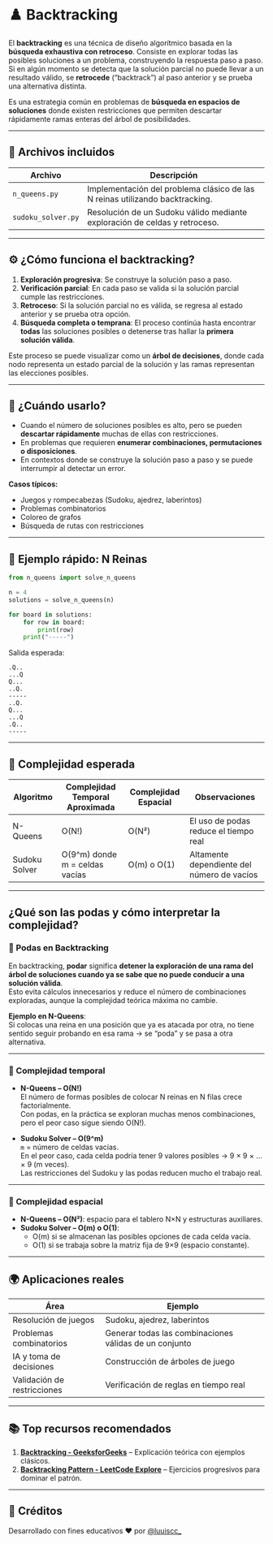 # ♟️ Backtracking

El **backtracking** es una técnica de diseño algorítmico basada en la **búsqueda exhaustiva con retroceso**. Consiste en explorar todas las posibles soluciones a un problema, construyendo la respuesta paso a paso. Si en algún momento se detecta que la solución parcial no puede llevar a un resultado válido, se **retrocede** (“backtrack”) al paso anterior y se prueba una alternativa distinta.  

Es una estrategia común en problemas de **búsqueda en espacios de soluciones** donde existen restricciones que permiten descartar rápidamente ramas enteras del árbol de posibilidades.

---

## 📂 Archivos incluidos

| Archivo              | Descripción |
|----------------------|-------------|
| `n_queens.py`        | Implementación del problema clásico de las N reinas utilizando backtracking. |
| `sudoku_solver.py`   | Resolución de un Sudoku válido mediante exploración de celdas y retroceso. |

---

## ⚙️ ¿Cómo funciona el backtracking?

1. **Exploración progresiva**: Se construye la solución paso a paso.
2. **Verificación parcial**: En cada paso se valida si la solución parcial cumple las restricciones.
3. **Retroceso**: Si la solución parcial no es válida, se regresa al estado anterior y se prueba otra opción.
4. **Búsqueda completa o temprana**: El proceso continúa hasta encontrar **todas** las soluciones posibles o detenerse tras hallar la **primera solución válida**.

Este proceso se puede visualizar como un **árbol de decisiones**, donde cada nodo representa un estado parcial de la solución y las ramas representan las elecciones posibles.

---

## 🧠 ¿Cuándo usarlo?

- Cuando el número de soluciones posibles es alto, pero se pueden **descartar rápidamente** muchas de ellas con restricciones.
- En problemas que requieren **enumerar combinaciones, permutaciones o disposiciones**.
- En contextos donde se construye la solución paso a paso y se puede interrumpir al detectar un error.

**Casos típicos:**
- Juegos y rompecabezas (Sudoku, ajedrez, laberintos)
- Problemas combinatorios
- Coloreo de grafos
- Búsqueda de rutas con restricciones

---

## 🧪 Ejemplo rápido: N Reinas

```python
from n_queens import solve_n_queens

n = 4
solutions = solve_n_queens(n)

for board in solutions:
    for row in board:
        print(row)
    print("-----")
```

Salida esperada:

```
.Q..
...Q
Q...
..Q.
-----
..Q.
Q...
...Q
.Q..
-----
```

---

## 🧮 Complejidad esperada

| Algoritmo     | Complejidad Temporal Aproximada | Complejidad Espacial | Observaciones                              |
| ------------- | ------------------------------- | -------------------- | ------------------------------------------ |
| N-Queens      | O(N!)                           | O(N²)                | El uso de podas reduce el tiempo real      |
| Sudoku Solver | O(9^m) donde m = celdas vacías  | O(m) o O(1)          | Altamente dependiente del número de vacíos |

---

## ¿Qué son las podas y cómo interpretar la complejidad?

### 🔹 Podas en Backtracking
En backtracking, **podar** significa **detener la exploración de una rama del árbol de soluciones cuando ya se sabe que no puede conducir a una solución válida**.  
Esto evita cálculos innecesarios y reduce el número de combinaciones exploradas, aunque la complejidad teórica máxima no cambie.

**Ejemplo en N-Queens**:  
Si colocas una reina en una posición que ya es atacada por otra, no tiene sentido seguir probando en esa rama → se “poda” y se pasa a otra alternativa.

---

### 🔹 Complejidad temporal

- **N-Queens – O(N!)**  
  El número de formas posibles de colocar N reinas en N filas crece factorialmente.  
  Con podas, en la práctica se exploran muchas menos combinaciones, pero el peor caso sigue siendo O(N!).

- **Sudoku Solver – O(9^m)**  
  `m` = número de celdas vacías.  
  En el peor caso, cada celda podría tener 9 valores posibles → 9 × 9 × ... × 9 (m veces).  
  Las restricciones del Sudoku y las podas reducen mucho el trabajo real.

---

### 🔹 Complejidad espacial

- **N-Queens – O(N²)**: espacio para el tablero N×N y estructuras auxiliares.
- **Sudoku Solver – O(m) o O(1)**:  
  - O(m) si se almacenan las posibles opciones de cada celda vacía.  
  - O(1) si se trabaja sobre la matriz fija de 9×9 (espacio constante).

---

## 🌍 Aplicaciones reales

| Área                        | Ejemplo                                                |
| --------------------------- | ------------------------------------------------------ |
| Resolución de juegos        | Sudoku, ajedrez, laberintos                            |
| Problemas combinatorios     | Generar todas las combinaciones válidas de un conjunto |
| IA y toma de decisiones     | Construcción de árboles de juego                       |
| Validación de restricciones | Verificación de reglas en tiempo real                  |

---

## 📚 Top recursos recomendados

1. **[Backtracking - GeeksforGeeks](https://www.geeksforgeeks.org/backtracking-algorithms/)** – Explicación teórica con ejemplos clásicos.
2. **[Backtracking Pattern - LeetCode Explore](https://leetcode.com/explore/learn/card/recursion-ii/472/backtracking/)** – Ejercicios progresivos para dominar el patrón.

---

## 🙌 Créditos

Desarrollado con fines educativos ❤️ por [@luuiscc\_](https://github.com/luuuisc)

